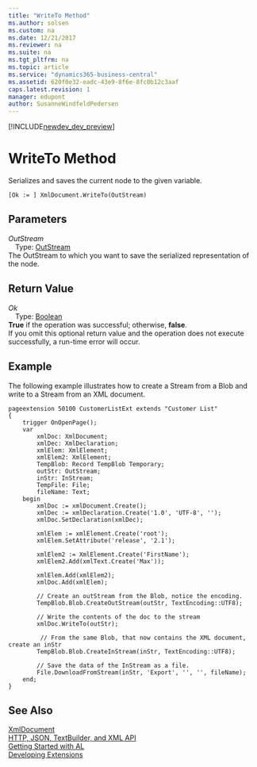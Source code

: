 ```yaml
---
title: "WriteTo Method"
ms.author: solsen
ms.custom: na
ms.date: 12/21/2017
ms.reviewer: na
ms.suite: na
ms.tgt_pltfrm: na
ms.topic: article
ms.service: "dynamics365-business-central"
ms.assetid: 620f0e32-eadc-43e9-8f6e-8fc0b12c3aaf
caps.latest.revision: 1
manager: edupont
author: SusanneWindfeldPedersen
---
```


[!INCLUDE[newdev_dev_preview](../includes/newdev_dev_preview.md)]

# WriteTo Method
Serializes and saves the current node to the given variable.  
```  
[Ok := ] XmlDocument.WriteTo(OutStream)  
```  
## Parameters
*OutStream*    
&emsp;Type: [OutStream](../datatypes/devenv-instream-and-outstream-data-types.md)  
The OutStream to which you want to save the serialized representation of the node.  
  
## Return Value
*Ok*  
&emsp;Type: [Boolean](../datatypes/devenv-boolean-data-type.md)  
**True** if the operation was successful; otherwise, **false**.  
If you omit this optional return value and the operation does not execute successfully, a run-time error will occur.  

## Example
The following example illustrates how to create a Stream from a Blob and write to a Stream from an XML document.

```
pageextension 50100 CustomerListExt extends "Customer List"
{
    trigger OnOpenPage();
    var
        xmlDoc: XmlDocument;
        xmlDec: XmlDeclaration;
        xmlElem: XmlElement;
        xmlElem2: XmlElement;
        TempBlob: Record TempBlob Temporary;
        outStr: OutStream;
        inStr: InStream;
        TempFile: File;
        fileName: Text;
    begin
        xmlDoc := xmlDocument.Create();
        xmlDec := xmlDeclaration.Create('1.0', 'UTF-8', '');
        xmlDoc.SetDeclaration(xmlDec);

        xmlElem := xmlElement.Create('root');
        xmlElem.SetAttribute('release', '2.1');

        xmlElem2 := XmlElement.Create('FirstName');
        xmlElem2.Add(xmlText.Create('Max'));

        xmlElem.Add(xmlElem2);
        xmlDoc.Add(xmlElem);

        // Create an outStream from the Blob, notice the encoding.
        TempBlob.Blob.CreateOutStream(outStr, TextEncoding::UTF8);

        // Write the contents of the doc to the stream
        xmlDoc.WriteTo(outStr);

         // From the same Blob, that now contains the XML document, create an inStr
        TempBlob.Blob.CreateInStream(inStr, TextEncoding::UTF8);

        // Save the data of the InStream as a file.
        File.DownloadFromStream(inStr, 'Export', '', '', fileName);
    end;
}
```
  
## See Also
[XmlDocument](xmldocument-class.md)  
[HTTP, JSON, TextBuilder, and XML API](../devenv-restapi-overview.md)  
[Getting Started with AL](../devenv-get-started.md)  
[Developing Extensions](../devenv-dev-overview.md)  
